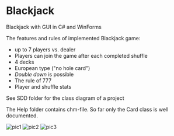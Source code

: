 # Blackjack
Blackjack with GUI in C# and WinForms

The features and rules of implemented Blackjack game:
* up to 7 players vs. dealer
* Players can join the game after each completed shuffle
* 4 decks
* European type ("no hole card")
* <i>Double down</i> is possible
* The rule of 777
* Player and shuffle stats

See SDD folder for the class diagram of a project

The Help folder contains chm-file.
So far only the Card class is well documented.

![pic1](https://github.com/ar1st0crat/Blackjack/blob/master/Screenshots/1.png)
![pic2](https://github.com/ar1st0crat/Blackjack/blob/master/Screenshots/2.png)
![pic3](https://github.com/ar1st0crat/Blackjack/blob/master/Screenshots/3.png)
